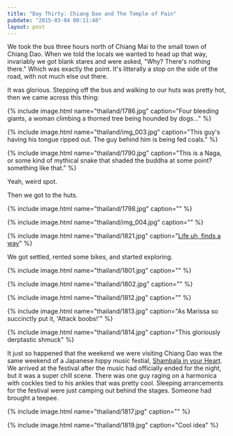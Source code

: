 ```yaml
---
title: "Day Thirty: Chiang Dao and The Temple of Pain"
pubdate: "2015-03-04 00:11:48"
layout: post
---
```


We took the bus three hours north of Chiang Mai to the small town of Chiang Dao. When we told the locals we wanted to head up that way, invariably we got blank stares and were asked, "Why? There's nothing there." Which was exactly the point. It's litterally a stop on the side of the road, with not much else out there.


It was glorious. Stepping off the bus and walking to our huts was pretty hot, then we came across this thing:

{% include image.html name="thailand/1786.jpg" caption="Four bleeding giants, a woman climbing a thorned tree being hounded by dogs..." %}


{% include image.html name="thailand/img_003.jpg" caption="This guy's having his tongue ripped out. The guy behind him is being fed coals." %}


{% include image.html name="thailand/1790.jpg" caption="This is a Naga, or some kind of mythical snake that shaded the buddha at some point? something like that." %}


Yeah, weird spot.

Then we got to the huts.

{% include image.html name="thailand/1798.jpg" caption="" %}

{% include image.html name="thailand/img_004.jpg" caption="" %}

{% include image.html name="thailand/1821.jpg" caption="<a href='https://www.youtube.com/watch?v=dMjQ3hA9mEA'>Life uh, finds a way</a>" %}

We got settled, rented some bikes, and started exploring.

{% include image.html name="thailand/1801.jpg" caption="" %}

{% include image.html name="thailand/1802.jpg" caption="" %}

{% include image.html name="thailand/1812.jpg" caption="" %}

{% include image.html name="thailand/1813.jpg" caption="As Marissa so succinctly put it, 'Attack boobs!'" %}

{% include image.html name="thailand/1814.jpg" caption="This gloriously derptastic shmuck" %}

It just so happened that the weekend we were visiting Chiang Dao was the same weekend of a Japanese hippy music festial, [Shambala in your Heart](https://www.facebook.com/shambhalafestival). We arrived at the festival after the music had officially ended for the night, but it was a super chill scene. There was one guy raging on a harmonica with cockles tied to his ankles that was pretty cool. Sleeping arrancements for the festival were just camping out behind the stages. Someone had brought a teepee.

{% include image.html name="thailand/1817.jpg" caption="" %}

{% include image.html name="thailand/1819.jpg" caption="Cool idea" %}